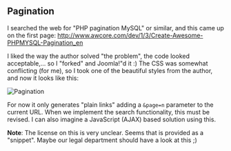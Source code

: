 ## Pagination

I searched the web for "PHP pagination MySQL" or similar, and this came up on the first page:
http://www.awcore.com/dev/1/3/Create-Awesome-PHPMYSQL-Pagination_en

I liked the way the author solved "the problem", the code looked acceptable,... so I "forked" and Joomla!"d it :)
The CSS was somewhat conflicting (for me), so I took one of the beautiful styles from the author, and now it looks like this:

![Pagination](https://f.cloud.github.com/assets/33978/550842/960024f0-c31b-11e2-971c-c7d870320600.png)

For now it only generates "plain links" adding a `&page=n` parameter to the current URL.
When we implement the search functionality, this must be revised.
I can also imagine a JavaScript (AJAX) based solution using this.

**Note**: The license on this is very unclear. Seems that is provided as a "snippet". Maybe our legal department should have a look at this ;)
